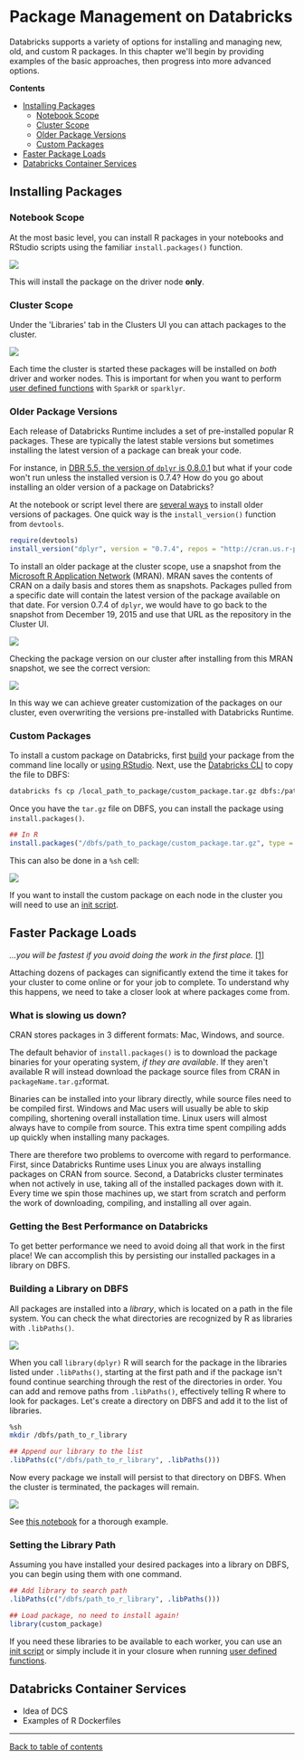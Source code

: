 # Package Management on Databricks

Databricks supports a variety of options for installing and managing new, old, and custom R packages.  In this chapter we'll begin by providing examples of the basic approaches, then progress into more advanced options.

**Contents**

* [Installing Packages](#installing-packages)
  * [Notebook Scope](#notebook-scope)
  * [Cluster Scope](#cluster-scope)
  * [Older Package Versions](#older-package-versions)
  * [Custom Packages](#custom-packages)
* [Faster Package Loads](#faster-package-loads)
* [Databricks Container Services](#databricks-container-services)

## Installing Packages

### Notebook Scope

At the most basic level, you can install R packages in your notebooks and RStudio scripts using the familiar `install.packages()` function. 

<img src="https://github.com/marygracemoesta/R-User-Guide/blob/master/Developing_on_Databricks/images/installpackages.png?raw=true">

This will install the package on the driver node **only**.  

### Cluster Scope

Under the 'Libraries' tab in the Clusters UI you can attach packages to the cluster.  

<img src="https://github.com/marygracemoesta/R-User-Guide/blob/master/Developing_on_Databricks/images/attach_library_clusters_ui.png?raw=true">

Each time the cluster is started these packages will be installed on *both* driver and worker nodes.  This is important for when you want to perform [user defined functions](insertlink) with `SparkR` or `sparklyr`.

### Older Package Versions

Each release of Databricks Runtime includes a set of pre-installed popular R packages.  These are typically the latest stable versions but sometimes installing the latest version of a package can break your code.  

For instance, in [DBR 5.5, the version of `dplyr` is 0.8.0.1](https://docs.databricks.com/release-notes/runtime/5.5.html#installed-r-libraries) but what if your code won't run unless the installed version is 0.7.4?  How do you go about installing an older version of a package on Databricks?

At the notebook or script level there are [several ways](https://support.rstudio.com/hc/en-us/articles/219949047-Installing-older-versions-of-packages) to install older versions of packages.  One quick way is the `install_version()` function from `devtools`.

```R
require(devtools)
install_version("dplyr", version = "0.7.4", repos = "http://cran.us.r-project.org")
```

To install an older package at the cluster scope, use a snapshot from the [Microsoft R Application Network](https://mran.microsoft.com/) (MRAN).  MRAN saves the contents of CRAN on a daily basis and stores them as snapshots.  Packages pulled from a specific date will contain the latest version of the package available on that date.  For version 0.7.4 of `dplyr`, we would have to go back to the snapshot from December 19, 2015 and use that URL as the repository in the Cluster UI.

<img src="https://github.com/marygracemoesta/R-User-Guide/blob/master/Developing_on_Databricks/images/install_version.png?raw=true">

Checking the package version on our cluster after installing from this MRAN snapshot, we see the correct version:

<img src="https://github.com/marygracemoesta/R-User-Guide/blob/master/Developing_on_Databricks/images/install_dplyr.png?raw=true">

In this way we can achieve greater customization of the packages on our cluster, even overwriting the versions pre-installed with Databricks Runtime.

### Custom Packages

To install a custom package on Databricks, first [build](https://kbroman.org/pkg_primer/pages/build.html) your package from the command line locally or [using RStudio](http://r-pkgs.had.co.nz/package.html).  Next, use the [Databricks CLI](https://docs.databricks.com/user-guide/dev-tools/databricks-cli.html) to copy the file to DBFS:

```bash
databricks fs cp /local_path_to_package/custom_package.tar.gz dbfs:/path_to_package/
```

Once you have the `tar.gz` file on DBFS, you can install the package using `install.packages()`.

```R
## In R
install.packages("/dbfs/path_to_package/custom_package.tar.gz", type = "source", repos = NULL)
```
This can also be done in a `%sh` cell:

<img src="https://github.com/marygracemoesta/R-User-Guide/blob/master/Developing_on_Databricks/images/install_custom_sh.png?raw=true">

If you want to install the custom package on each node in the cluster you will need to use an [init script](linktocome).

## Faster Package Loads

_...you will be fastest if you avoid doing the work in the first place._ [[1]](http://dirk.eddelbuettel.com/blog/2017/11/27/#011_faster_package_installation_one)

Attaching dozens of packages can significantly extend the time it takes for your cluster to come online or for your job to complete.  To understand why this happens, we need to take a closer look at where packages come from.  

### What is slowing us down?

CRAN stores packages in 3 different formats: Mac, Windows, and source.  

The default behavior of `install.packages()` is to download the package binaries for your operating system, _if they are available_.  If they aren't available R will instead download the package source files from CRAN in `packageName.tar.gz`format.  

Binaries can be installed into your library directly, while source files need to be compiled first.  Windows and Mac users will usually be able to skip compiling, shortening overall installation time.  Linux users will almost always have to compile from source.  This extra time spent compiling adds up quickly when installing many packages.

There are therefore two problems to overcome with regard to performance.  First, since Databricks Runtime uses Linux you are always installing packages on CRAN from source.  Second, a Databricks cluster terminates when not actively in use, taking all of the installed packages down with it.  Every time we spin those machines up, we start from scratch and perform the work of downloading, compiling, and installing all over again. 

### Getting the Best Performance on Databricks

To get better performance we need to avoid doing all that work in the first place!  We can accomplish this by persisting our installed packages in a library on DBFS. 

### Building a Library on DBFS

All packages are installed into a _library_, which is located on a path in the file system.  You can check the what directories are recognized by R as libraries with `.libPaths()`.  

<img src="https://github.com/marygracemoesta/R-User-Guide/blob/master/Developing_on_Databricks/images/defaul_libpaths.png?raw=true"> 

When you call `library(dplyr)` R will search for the package in the libraries listed under `.libPaths()`, starting at the first path and if the package isn't found continue searching through the rest of the directories in order.  You can add and remove paths from `.libPaths()`, effectively telling R where to look for packages.   Let's create a directory on DBFS and add it to the list of libraries.

```bash
%sh
mkdir /dbfs/path_to_r_library 
```

```R
## Append our library to the list
.libPaths(c("/dbfs/path_to_r_library", .libPaths()))
```

Now every package we install will persist to that directory on DBFS.  When the cluster is terminated, the packages will remain.  

<img src="https://github.com/marygracemoesta/R-User-Guide/blob/master/Developing_on_Databricks/images/libpaths.png?raw=true">

See [this notebook](https://github.com/marygracemoesta/R-User-Guide/blob/master/Developing_on_Databricks/notebooks/Faster_R_Package_Loads_on_Databricks.Rmd) for a thorough example. 

### Setting the Library Path

Assuming you have installed your desired packages into a library on DBFS, you can begin using them with one command. 

```R
## Add library to search path
.libPaths(c("/dbfs/path_to_r_library", .libPaths()))

## Load package, no need to install again!
library(custom_package)
```

If you need these libraries to be available to each worker, you can use an [init script](https://github.com/marygracemoesta/R-User-Guide/edit/master/Developing_on_Databricks/Customizing.md) or simply include it in your closure when running [user defined functions](linktocome).

## Databricks Container Services

* Idea of DCS
* Examples of R Dockerfiles 


___
[Back to table of contents](https://github.com/marygracemoesta/R-User-Guide#contents)

